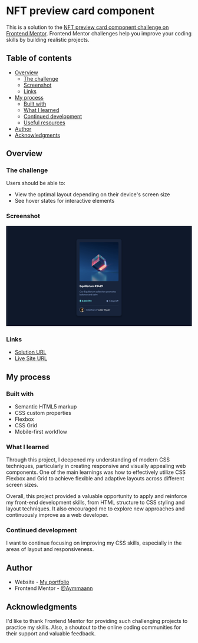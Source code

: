 # NFT preview card component 

This is a solution to the [NFT preview card component challenge on Frontend Mentor](https://www.frontendmentor.io/challenges/nft-preview-card-component-SbdUL_w0U). Frontend Mentor challenges help you improve your coding skills by building realistic projects. 

## Table of contents

- [Overview](#overview)
  - [The challenge](#the-challenge)
  - [Screenshot](#screenshot)
  - [Links](#links)
- [My process](#my-process)
  - [Built with](#built-with)
  - [What I learned](#what-i-learned)
  - [Continued development](#continued-development)
  - [Useful resources](#useful-resources)
- [Author](#author)
- [Acknowledgments](#acknowledgments)

## Overview

### The challenge

Users should be able to:

- View the optimal layout depending on their device's screen size
- See hover states for interactive elements

### Screenshot

![Solution screenshot](./images/screenshot.jpg)

### Links

- [Solution URL](https://github.com/Aymmaann/Front-End-Development/tree/main/NFT%20preview%20card%20component)
- [Live Site URL](https://nft-preview-fe.netlify.app/)

## My process

### Built with

- Semantic HTML5 markup
- CSS custom properties
- Flexbox
- CSS Grid
- Mobile-first workflow

### What I learned

Through this project, I deepened my understanding of modern CSS techniques, particularly in creating responsive and visually appealing web components. One of the main learnings was how to effectively utilize CSS Flexbox and Grid to achieve flexible and adaptive layouts across different screen sizes.

Overall, this project provided a valuable opportunity to apply and reinforce my front-end development skills, from HTML structure to CSS styling and layout techniques. It also encouraged me to explore new approaches and continuously improve as a web developer.

### Continued development

I want to continue focusing on improving my CSS skills, especially in the areas of layout and responsiveness.

## Author

- Website - [My portfolio](https://ayman03-portfolio.netlify.app/)
- Frontend Mentor - [@Aymmaann](https://www.frontendmentor.io/profile/Aymmaann)

## Acknowledgments

I'd like to thank Frontend Mentor for providing such challenging projects to practice my skills. Also, a shoutout to the online coding communities for their support and valuable feedback.



